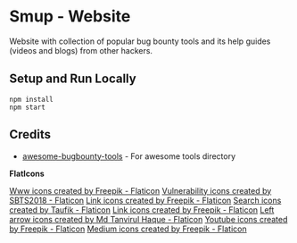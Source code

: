 # Smup - Website

Website with collection of popular bug bounty tools and its help guides (videos and blogs) from other hackers.

## Setup and Run Locally

```
npm install
npm start
```

## Credits

- [awesome-bugbounty-tools](https://github.com/vavkamil/awesome-bugbounty-tools) - For awesome tools directory

**FlatIcons**

<a href="https://www.flaticon.com/free-icons/www" title="www icons">Www icons created by Freepik - Flaticon</a>
<a href="https://www.flaticon.com/free-icons/vulnerability" title="vulnerability icons">Vulnerability icons created by SBTS2018 - Flaticon</a>
<a href="https://www.flaticon.com/free-icons/link" title="link icons">Link icons created by Freepik - Flaticon</a>
<a href="https://www.flaticon.com/free-icons/search" title="search icons">Search icons created by Taufik - Flaticon</a>
<a href="https://www.flaticon.com/free-icons/link" title="link icons">Link icons created by Freepik - Flaticon</a>
<a href="https://www.flaticon.com/free-icons/left-arrow" title="left arrow icons">Left arrow icons created by Md Tanvirul Haque - Flaticon</a>
<a href="https://www.flaticon.com/free-icons/youtube" title="youtube icons">Youtube icons created by Freepik - Flaticon</a>
<a href="https://www.flaticon.com/free-icons/medium" title="medium icons">Medium icons created by Freepik - Flaticon</a>
